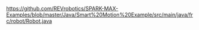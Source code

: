 https://github.com/REVrobotics/SPARK-MAX-Examples/blob/master/Java/Smart%20Motion%20Example/src/main/java/frc/robot/Robot.java

